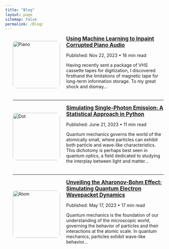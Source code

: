 ```yaml
---
title: "Blog"
layout: page
sitemap: false
permalink: /Blog/
---
```




<ul>
  <li style="display: flex; align-items: center; margin-bottom: 20px;">
    <img src="{{ site.url }}{{ site.baseurl }}/images/piano.webp" alt="Piano" style="width: 150px; margin-right: 20px; border-radius: 10px;" />
    <div>
      <a href="https://medium.com/@benjamincolmey/using-machine-learning-to-inpaint-corrupted-piano-audio-5bab24db17f1" style="font-weight: bold; font-size: 1.2em;">
        Using Machine Learning to Inpaint Corrupted Piano Audio
      </a>
      <p>Published: Nov 22, 2023 • 16 min read</p>
      <p>
        Having recently sent a package of VHS cassette tapes for digitization, I discovered firsthand the limitations of magnetic tape for long-term information storage. To my great shock and dismay...
      </p>
    </div>
  </li>
  <hr />

  <li style="display: flex; align-items: center; margin-bottom: 20px;">
    <img src="{{ site.url }}{{ site.baseurl }}/images/dot.webp" alt="Dot" style="width: 150px; margin-right: 20px; border-radius: 10px;" />
    <div>
      <a href="https://medium.com/@benjamincolmey/simulating-single-photon-emission-a-statistical-approach-in-python-aa348cc8119c" style="font-weight: bold; font-size: 1.2em;">
        Simulating Single-Photon Emission: A Statistical Approach in Python
      </a>
      <p>Published: June 21, 2023 • 11 min read</p>
      <p>
        Quantum mechanics governs the world of the atomically small, where particles can exhibit both particle and wave-like characteristics. This dichotomy is perhaps best seen in quantum optics, a field dedicated to studying the interplay between light and matter...
      </p>
    </div>
  </li>
  <hr />

  <li style="display: flex; align-items: center; margin-bottom: 20px;">
    <img src="{{ site.url }}{{ site.baseurl }}/images/atom.webp" alt="Atom" style="width: 150px; margin-right: 20px; border-radius: 10px;" />
    <div>
      <a href="https://medium.com/@benjamincolmey/unveiling-the-aharonov-bohm-effect-simulating-quantum-electron-wavepacket-dynamics-from-scratch-in-7c54fea2193d" style="font-weight: bold; font-size: 1.2em;">
        Unveiling the Aharonov-Bohm Effect: Simulating Quantum Electron Wavepacket Dynamics
      </a>
      <p>Published: May 17, 2023 • 17 min read</p>
      <p>
        Quantum mechanics is the foundation of our understanding of the microscopic world, governing the behavior of particles and their interactions at the atomic scale. In quantum mechanics, particles exhibit wave-like behavior...
      </p>
    </div>
  </li>
</ul>
